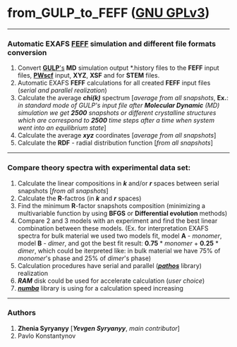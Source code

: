 
# from_GULP_to_FEFF ([GNU GPLv3](http://gplv3.fsf.org/))
---
### Automatic EXAFS [FEFF](http://monalisa.phys.washington.edu/feffproject-feff.html)  simulation and different file formats conversion 
1. Convert [**GULP**'s](https://gulp.curtin.edu.au/gulp/overview.cfm) **MD** simulation output *.history files to the **FEFF** input files, [**PWscf**](http://www.quantum-espresso.org/) input, **XYZ**, **XSF** and for **STEM** files.
1. Automatic EXAFS **FEFF** calculations for all created **FEFF** input files (_serial and parallel realization_)
1. Calculate the average **_chi(k)_** spectrum [_average from all snapshots_, **Ex.**: _in standard mode of GULP's input file after **Molecular Dynamic** (MD) simulation we get **2500** snapshots or different crystalline structures which are correspond to **2500** time steps after a time when system went into an equilibrium state_]
1. Calculate the average **_xyz_** coordinates [_average from all snapshots_]
1. Calculate the **RDF** - radial distribution function [_from all snapshots_]

---
### Compare theory spectra with experimental data set:

1. Calculate the linear compositions in **_k_** and/or **_r_** spaces between serial snapshots [_from all snapshots_]
1. Calculate the **R**-factros (in **_k_** and **_r_** spaces)
1. Find the minimum **R**-factor snapshots composition (minimizing a multivariable function by using **BFGS** or **Differential evolution** methods)
1. Compare 2 and 3 models with an experiment and find the best linear combination between these models. (Ex. for interpretation EXAFS spectra for bulk material we used two models fit, model **A** - _monomer_, model **B** - _dimer_, and got the best fit result: **0.75** * _monomer_ + **0.25** *  _dimer_, which could be iterpreted like: in bulk material we have 75% of _monomer_'s phase and 25% of _dimer_'s phase)
1. Calculation procedures have serial and parallel ([**_pathos_**](https://pypi.python.org/pypi/pathos) library) realization
1. **_RAM_** disk could be used for accelerate calculation (_user choice_)
1. [**_numba_**](https://numba.pydata.org/) library is using for a calculation speed increasing

---
### Authors
1. **Zhenia Syryanyy** [_**Yevgen Syryanyy**_, _main contributor_]
1. Pavlo Konstantynov
